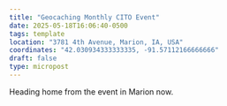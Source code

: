 ```yaml
---
title: "Geocaching Monthly CITO Event"
date: 2025-05-18T16:06:40-0500
tags: template
location: "3781 4th Avenue, Marion, IA, USA"
coordinates: "42.030934333333335, -91.57112166666666"
draft: false
type: micropost
---
```

Heading home from the event in Marion now.
